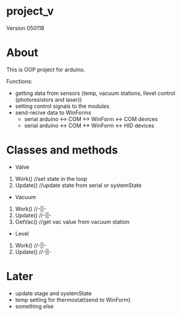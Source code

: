 # project_v
 Version 050118
 
# About
This is OOP project for arduino. 

Functions:
* getting data from sensors (temp, vacuum stations, llevel control (photoresistors and laser))
* setting control signals to the modules
* send-recive data to WinForms
  * serial arduino <-> COM <-> WinForm <-> COM devices 
  * serial arduino <-> COM <-> WinForm <-> HID devices 

# Classes and methods
* Valve 
1. Work()      //set state in the loop
2. Update()    //update state from serial or systemState

* Vacuum 
1. Work()      //-||-  
2. Update()    //-||-  
3. GetVac()    //get vac value from vacuum station

* Level 
1. Work()      //-||-  
2. Update()    //-||-  

# Later
* update stage and systemState
* temp setting for thermostat(send to WinForm)
* something else
